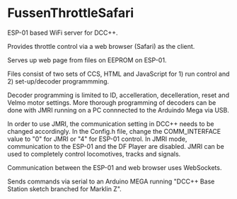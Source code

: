 # FussenThrottleSafari

ESP-01 based WiFi server for DCC++.

Provides throttle control via a web browser (Safari) as the client.

Serves up web page from files on EEPROM on ESP-01.

Files consist of two sets of CCS, HTML and JavaScript for 1) run control and 2) set-up/decoder programmming.

Decoder programming is limited to ID, accelleration, decelleration, reset and Velmo motor settings.  More thorough programming of decoders can be done with JMRI running on a PC connnected to the Arduindo Mega via USB.

In order to use JMRI, the communication setting in DCC++ needs to be changed accordingly.  In the Config.h file, change the COMM_INTERFACE value to "0" for JMRI or "4" for ESP-01 control.  In JMRI mode, communication to the ESP-01 and the DF Player are disabled.  JMRI can be used to completely control locomotives, tracks and signals.

Communication between the ESP-01 and web browser uses WebSockets.

Sends commands via serial to an Arduino MEGA running "DCC++ Base Station sketch branched for Marklin Z".
